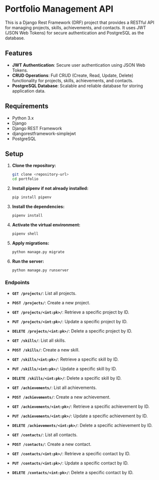 # Portfolio Management API

This is a Django Rest Framework (DRF) project that provides a RESTful API for managing projects, skills, achievements, and contacts. It uses JWT (JSON Web Tokens) for secure authentication and PostgreSQL as the database.

## Features

- **JWT Authentication**: Secure user authentication using JSON Web Tokens.
- **CRUD Operations**: Full CRUD (Create, Read, Update, Delete) functionality for projects, skills, achievements, and contacts.
- **PostgreSQL Database**: Scalable and reliable database for storing application data.

## Requirements

- Python 3.x
- Django
- Django REST Framework
- djangorestframework-simplejwt
- PostgreSQL

## Setup

1. **Clone the repository:**

   ```bash
   git clone <repository-url>
   cd portfolio
   ```

2. **Install pipenv if not already installed:**

   ```bash
   pip install pipenv
   ```

3. **Install the dependencies:**

   ```bash
   pipenv install
   ```

4. **Activate the virtual environment:**

   ```bash
   pipenv shell
   ```

5. **Apply migrations:**

   ```bash
   python manage.py migrate
   ```

6. **Run the server:**

   ```bash
   python manage.py runserver
   ```

### Endpoints

- **`GET /projects/`**: List all projects.
- **`POST /projects/`**: Create a new project.
- **`GET /projects/<int:pk>/`**: Retrieve a specific project by ID.
- **`PUT /projects/<int:pk>/`**: Update a specific project by ID.
- **`DELETE /projects/<int:pk>/`**: Delete a specific project by ID.

- **`GET /skills/`**: List all skills.
- **`POST /skills/`**: Create a new skill.
- **`GET /skills/<int:pk>/`**: Retrieve a specific skill by ID.
- **`PUT /skills/<int:pk>/`**: Update a specific skill by ID.
- **`DELETE /skills/<int:pk>/`**: Delete a specific skill by ID.

- **`GET /achievements/`**: List all achievements.
- **`POST /achievements/`**: Create a new achievement.
- **`GET /achievements/<int:pk>/`**: Retrieve a specific achievement by ID.
- **`PUT /achievements/<int:pk>/`**: Update a specific achievement by ID.
- **`DELETE /achievements/<int:pk>/`**: Delete a specific achievement by ID.

- **`GET /contacts/`**: List all contacts.
- **`POST /contacts/`**: Create a new contact.
- **`GET /contacts/<int:pk>/`**: Retrieve a specific contact by ID.
- **`PUT /contacts/<int:pk>/`**: Update a specific contact by ID.
- **`DELETE /contacts/<int:pk>/`**: Delete a specific contact by ID.
